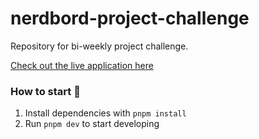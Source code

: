 # nerdbord-project-challenge
Repository for bi-weekly project challenge.

[Check out the live application here](https://nerdbord-project-challenge-lziqkfzb.vercel.app/)

### How to start 🚀

1. Install dependencies with `pnpm install`
2. Run `pnpm dev` to start developing
